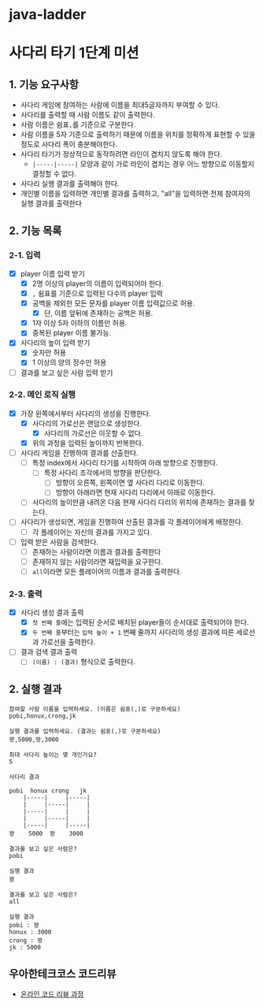 # java-ladder

# 사다리 타기 1단계 미션

## 1. 기능 요구사항

- 사다리 게임에 참여하는 사람에 이름을 최대5글자까지 부여할 수 있다.
- 사다리를 출력할 때 사람 이름도 같이 출력한다.
- 사람 이름은 쉼표`,`를 기준으로 구분한다.
- 사람 이름을 5자 기준으로 출력하기 때문에 이름을 위치를 정확하게 표현할 수 있을 정도로 사다리 폭이 충분해야한다.
- 사다리 타기가 정상적으로 동작하려면 라인이 겹치지 않도록 해야 한다.
    - `|-----|-----|` 모양과 같이 가로 라인이 겹치는 경우 어느 방향으로 이동할지 결정할 수 없다.
- 사다리 실행 결과를 출력해야 한다.
- 개인별 이름을 입력하면 개인별 결과를 출력하고, "all"을 입력하면 전체 참여자의 실행 결과를 출력한다

## 2. 기능 목록

### 2-1. 입력

- [x] player 이름 입력 받기
    - [x] 2명 이상의 player의 이름이 입력되어야 한다.
    - [x] `,` 쉼표를 기준으로 입력된 다수의 player 입력
    - [x] 공백을 제외한 모든 문자를 player 이름 입력값으로 허용.
        - [x] 단, 이름 앞뒤에 존재하는 공백은 허용.
    - [x] 1자 이상 5자 이하의 이름만 허용.
    - [x] 중복된 player 이름 불가능.
- [x] 사다리의 높이 입력 받기
    - [x] 숫자만 허용
    - [x] 1 이상의 양의 정수만 허용
- [ ] 결과를 보고 싶은 사람 입력 받기

### 2-2. 메인 로직 실행

- [x] 가장 왼쪽에서부터 사다리의 생성을 진행한다.
    - [x] 사다리의 가로선은 랜덤으로 생성한다.
        - [x] 사다리의 가로선은 이웃할 수 없다.
    - [x] 위의 과정을 입력된 높이까지 반복한다.

- [ ] 사다리 게임을 진행하여 결과를 산출한다.
    - [ ] 특정 index에서 사다리 타기를 시작하여 아래 방향으로 진행한다.
        - [ ] 특정 사다리 조각에서의 방향을 판단한다.
            - [ ] 방향이 오른쪽, 왼쪽이면 옆 사다리 다리로 이동한다.
            - [ ] 방향이 아래라면 현재 사다리 다리에서 아래로 이동한다.
    - [ ] 사다리의 높이만큼 내려온 다음 현재 사다리 다리의 위치에 존재하는 결과를 찾는다.

- [ ] 사다리가 생성되면, 게임을 진행하여 산출된 결과를 각 플레이어에게 배정한다.
    - [ ] 각 플레이어는 자신의 결과를 가지고 있다.

- [ ] 입력 받은 사람을 검색한다.
    - [ ] 존재하는 사람이라면 이름과 결과를 출력한다
    - [ ] 존재하지 않는 사람이라면 재입력을 요구한다.
    - [ ] `all`이라면 모든 플레이어의 이름과 결과를 출력한다.

### 2-3. 출력

- [x] 사다리 생성 결과 출력
    - [x] `첫 번째 줄`에는 입력된 순서로 배치된 player들이 순서대로 출력되어야 한다.
    - [x] `두 번째 줄`부터는 `입력 높이 + 1` 번째 줄까지 사다리의 생성 결과에 따른 세로선과 가로선을 출력한다.
- [ ] 결과 검색 결과 출력
    - [ ] `(이름) : (결과)` 형식으로 출력한다.

## 2. 실행 결과

```
참여할 사람 이름을 입력하세요. (이름은 쉼표(,)로 구분하세요)
pobi,honux,crong,jk

실행 결과를 입력하세요. (결과는 쉼표(,)로 구분하세요)
꽝,5000,꽝,3000

최대 사다리 높이는 몇 개인가요?
5

사다리 결과

pobi  honux crong   jk
    |-----|     |-----|
    |     |-----|     |
    |-----|     |     |
    |     |-----|     |
    |-----|     |-----|
꽝    5000  꽝    3000

결과를 보고 싶은 사람은?
pobi

실행 결과
꽝

결과를 보고 싶은 사람은?
all

실행 결과
pobi : 꽝
honux : 3000
crong : 꽝
jk : 5000
```

## 우아한테크코스 코드리뷰

- [온라인 코드 리뷰 과정](https://github.com/woowacourse/woowacourse-docs/blob/master/maincourse/README.md)

